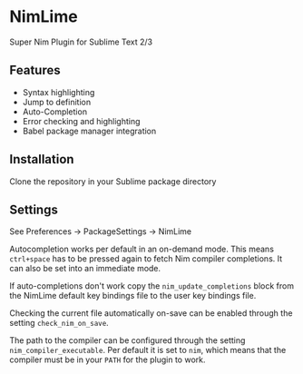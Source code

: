 NimLime
=======

Super Nim Plugin for Sublime Text 2/3

Features
--------

* Syntax highlighting
* Jump to definition
* Auto-Completion
* Error checking and highlighting
* Babel package manager integration

Installation
------------

Clone the repository in your Sublime package directory

Settings
--------

See Preferences -> PackageSettings -> NimLime

Autocompletion works per default in an on-demand mode.
This means `ctrl+space` has to be pressed again to fetch Nim compiler completions.
It can also be set into an immediate mode.

If auto-completions don't work copy the `nim_update_completions` block from the NimLime
default key bindings file to the user key bindings file.

Checking the current file automatically on-save can be enabled through the setting `check_nim_on_save`.

The path to the compiler can be configured through the setting `nim_compiler_executable`.
Per default it is set to `nim`, which means that the compiler must be in your `PATH` for the plugin to work.